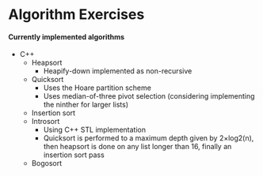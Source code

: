 # Algorithm Exercises
#### Currently implemented algorithms
- C++
  - Heapsort
    - Heapify-down implemented as non-recursive
  - Quicksort
    - Uses the Hoare partition scheme
    - Uses median-of-three pivot selection (considering implementing the ninther for larger lists)
  - Insertion sort
  - Introsort
    - Using C++ STL implementation
    - Quicksort is performed to a maximum depth given by 2×log2(n), then heapsort is done on any list longer than 16, finally an insertion sort pass
  - Bogosort

